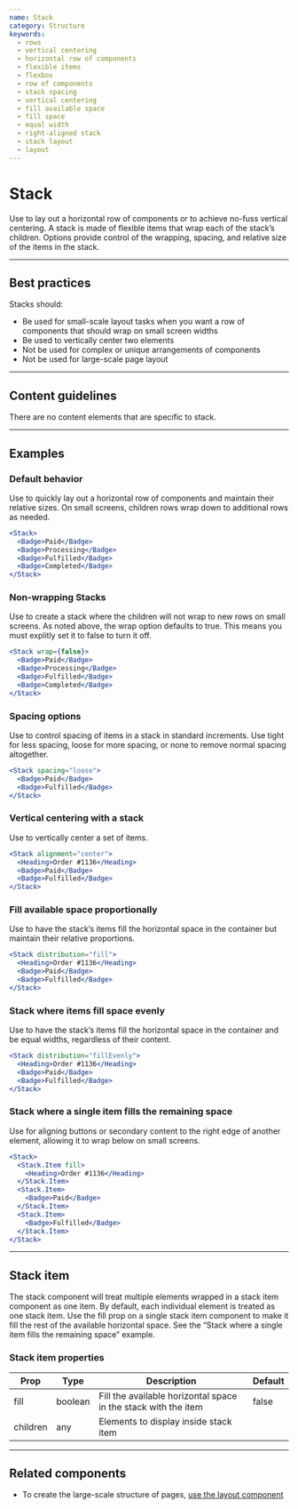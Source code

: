 ```yaml
---
name: Stack
category: Structure
keywords:
  - rows
  - vertical centering
  - horizontal row of components
  - flexible items
  - flexbox
  - row of components
  - stack spacing
  - vertical centering
  - fill available space
  - fill space
  - equal width
  - right-aligned stack
  - stack layout
  - layout
---
```


# Stack

Use to lay out a horizontal row of components or to achieve no-fuss vertical
centering. A stack is made of flexible items that wrap each of the stack’s
children. Options provide control of the wrapping, spacing, and relative size of the items in the stack.

---

## Best practices

Stacks should:

- Be used for small-scale layout tasks when you want a row of components that should wrap on small screen widths
- Be used to vertically center two elements
- Not be used for complex or unique arrangements of components
- Not be used for large-scale page layout

---

## Content guidelines

There are no content elements that are specific to stack.

---

## Examples

### Default behavior

Use to quickly lay out a horizontal row of components and maintain their relative sizes. On small screens, children rows wrap down to additional rows as needed.

```jsx
<Stack>
  <Badge>Paid</Badge>
  <Badge>Processing</Badge>
  <Badge>Fulfilled</Badge>
  <Badge>Completed</Badge>
</Stack>
```

### Non-wrapping Stacks

Use to create a stack where the children will not wrap to new rows on small screens. As noted above, the wrap option defaults to true. This means you must explitly set it to false to turn it off.

```jsx
<Stack wrap={false}>
  <Badge>Paid</Badge>
  <Badge>Processing</Badge>
  <Badge>Fulfilled</Badge>
  <Badge>Completed</Badge>
</Stack>
```

### Spacing options

Use to control spacing of items in a stack in standard increments. Use tight for less spacing, loose for more spacing, or none to remove normal spacing altogether.

```jsx
<Stack spacing="loose">
  <Badge>Paid</Badge>
  <Badge>Fulfilled</Badge>
</Stack>
```

### Vertical centering with a stack

Use to vertically center a set of items.

```jsx
<Stack alignment="center">
  <Heading>Order #1136</Heading>
  <Badge>Paid</Badge>
  <Badge>Fulfilled</Badge>
</Stack>
```

### Fill available space proportionally

Use to have the stack’s items fill the horizontal space in the container but maintain their relative proportions.

```jsx
<Stack distribution="fill">
  <Heading>Order #1136</Heading>
  <Badge>Paid</Badge>
  <Badge>Fulfilled</Badge>
</Stack>
```

### Stack where items fill space evenly

Use to have the stack’s items fill the horizontal space in the container and be equal widths, regardless of their content.

```jsx
<Stack distribution="fillEvenly">
  <Heading>Order #1136</Heading>
  <Badge>Paid</Badge>
  <Badge>Fulfilled</Badge>
</Stack>
```

### Stack where a single item fills the remaining space

Use for aligning buttons or secondary content to the right edge of another element, allowing it to wrap below on small screens.

```jsx
<Stack>
  <Stack.Item fill>
    <Heading>Order #1136</Heading>
  </Stack.Item>
  <Stack.Item>
    <Badge>Paid</Badge>
  </Stack.Item>
  <Stack.Item>
    <Badge>Fulfilled</Badge>
  </Stack.Item>
</Stack>
```

---

## Stack item

The stack component will treat multiple elements wrapped in a stack item component as one item. By default, each individual element is treated as one stack item. Use the fill prop on a single stack item component to make it fill the rest of the available horizontal space. See the “Stack where a single item fills the remaining space” example.

### Stack item properties

| Prop     | Type    | Description                                                    | Default |
| -------- | ------- | -------------------------------------------------------------- | ------- |
| fill     | boolean | Fill the available horizontal space in the stack with the item | false   |
| children | any     | Elements to display inside stack item                          |         |

---

## Related components

- To create the large-scale structure of pages, [use the layout component](/components/structure/layout)
